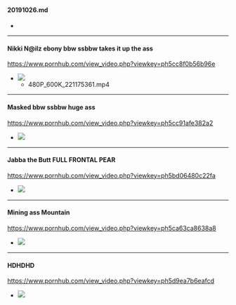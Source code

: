 #### 20191026.md
#### 

- ![]()
---
#### Nikki N@ilz ebony bbw ssbbw takes it up the ass
https://www.pornhub.com/view_video.php?viewkey=ph5cc8f0b56b96e
- ![](https://di.phncdn.com/videos/201905/01/221175361/original/(m=eafTGgaaaa)(mh=KBpi9TVh7sZZrvvk)5.jpg)
  - 480P_600K_221175361.mp4
---
#### Masked bbw ssbbw huge ass
https://www.pornhub.com/view_video.php?viewkey=ph5cc91afe382a2
- ![](https://ci.phncdn.com/videos/201905/01/221196461/original/(m=eafTGgaaaa)(mh=fBqU-ma2uze9yVEl)15.jpg)
---
#### Jabba the Butt FULL FRONTAL PEAR
https://www.pornhub.com/view_video.php?viewkey=ph5bd06480c22fa
- ![](https://di.phncdn.com/videos/201810/24/188908131/original/(m=eafTGgaaaa)(mh=eT43LqqQaZ5uuCk6)6.jpg)
---
#### Mining ass Mountain
https://www.pornhub.com/view_video.php?viewkey=ph5ca63ca8638a8
- ![](https://di.phncdn.com/videos/201904/04/216586582/original/(m=eafTGgaaaa)(mh=WQbo-Zn_-TPEiu7V)10.jpg)
---
#### HDHDHD
https://www.pornhub.com/view_video.php?viewkey=ph5d9ea7b6eafcd
- ![](https://ci.phncdn.com/videos/201910/10/253926601/original/(m=eafTGgaaaa)(mh=F0MNKH4zQUh1_jTZ)10.jpg)
